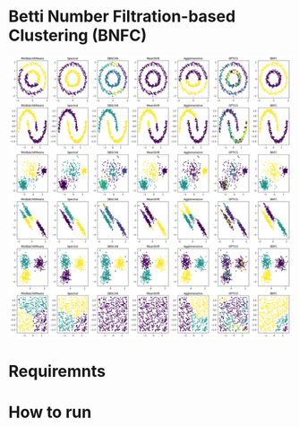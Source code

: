 # Betti Number Filtration-based Clustering (BNFC)

![images](https://github.com/Arghyapa/bnfc/blob/main/synthetic_2d.png)

# Requiremnts


# How to run
